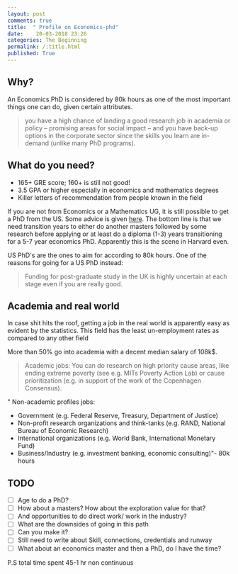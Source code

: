 ```yaml
---
layout: post
comments: true
title:  " Profile on Economics-phd"
date:    20-03-2018 23:26
categories: The Beginning
permalink: /:title.html
published: True
---
```


## Why? 

An Economics PhD is considered by 80k hours as one of the most
important things one can do, given certain attributes.

>you have a high chance of landing a good research job in academia or
>policy – promising areas for social impact – and you have back-up
>options in the corporate sector since the skills you learn are
>in-demand (unlike many PhD programs).

## What do you need?

- 165+ GRE score; 160+ is still not good!
- 3.5 GPA or higher especially in economics and mathematics degrees
- Killer letters of recommendation from people known in the field

If you are not from Economics or a Mathematics UG, it is still
possible to get a PhD from the US. Some advice is given [here](https://80000hours.org/2015/06/advice-on-entering-a-us-economics-phd-from-the-uk-with-a-non-quantitative-background/). The
bottom line is that we need transition years to either do another
masters followed by some research before applying or at least do a
diploma (1-3) years transitioning for a 5-7 year economics
PhD. Apparently this is the scene in Harvard even.

US PhD's are the ones to aim for according to 80k hours. One of the
reasons for going for a US PhD instead:

>Funding for post-graduate study in the UK is highly uncertain at each
>stage even if you are really good.


## Academia and real world

In case shit hits the roof, getting a job in the real world is
apparently easy as evident by the statistics. This field has the least
un-employment rates as compared to any other field

More than 50% go into academia with a decent median salary of 108k$.
>Academic jobs: 
>You can do research on high priority cause areas, like ending extreme
>poverty (see e.g. MITs Poverty Action Lab) or cause prioritization
>(e.g. in support of the work of the Copenhagen Consensus).

" Non-academic profiles jobs: 
- Government (e.g. Federal Reserve, Treasury, Department of Justice)
- Non-profit research organizations and think-tanks (e.g. RAND, National Bureau of Economic Research)
- International organizations (e.g. World Bank, International Monetary Fund)
- Business/Industry (e.g. investment banking, economic consulting)"-
  80k hours


## TODO 

   * [ ] Age to do a PhD?
   * [ ] How about a masters? How about the exploration value for
         that?
   * [ ] And opportunities to do direct work/ work in the industry?
   * [ ] What are the downsides of going in this path
   * [ ] Can you make it?
   * [ ]  Still need to write about Skill, connections, credentials
          and runway
   * [ ] What about an economics master and then a PhD, do I have the time? 

P.S total time spent 45-1 hr non continuous
